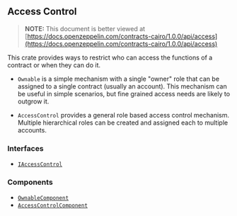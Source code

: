 ## Access Control

> **NOTE:** This document is better viewed at [https://docs.openzeppelin.com/contracts-cairo/1.0.0/api/access](https://docs.openzeppelin.com/contracts-cairo/1.0.0/api/access)

This crate provides ways to restrict who can access the functions of a contract or when they can do it.

- `Ownable` is a simple mechanism with a single "owner" role that can be assigned to a single contract (usually an
account). This mechanism can be useful in simple scenarios, but fine grained access needs are likely to outgrow it.

- `AccessControl` provides a general role based access control mechanism. Multiple hierarchical roles can be created
and assigned each to multiple accounts.

### Interfaces

- [`IAccessControl`](https://docs.openzeppelin.com/contracts-cairo/1.0.0/api/access#IAccessControl)

### Components

- [`OwnableComponent`](https://docs.openzeppelin.com/contracts-cairo/1.0.0/api/access#OwnableComponent)
- [`AccessControlComponent`](https://docs.openzeppelin.com/contracts-cairo/1.0.0/api/access#AccessControlComponent)
